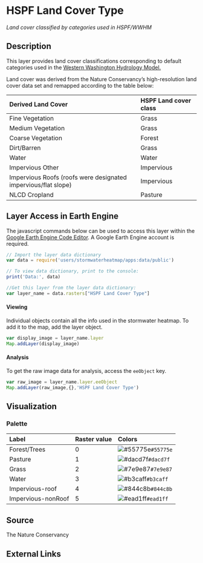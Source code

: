 HSPF Land Cover Type
================

*Land cover classified by categories used in HSPF/WWHM*

## Description

This layer provides land cover classifications corresponding to default
categories used in the [Western Washington Hydrology
Model.](https://ecology.wa.gov/Regulations-Permits/Guidance-technical-assistance/Stormwater-permittee-guidance-resources/Stormwater-manuals/Western-Washington-Hydrology-Model#latest)

Land cover was derived from the Nature Conservancy’s high-resolution
land cover data set and remapped according to the table below:

| Derived Land Cover                                             | HSPF Land cover class |
|:---------------------------------------------------------------|:----------------------|
| Fine Vegetation                                                | Grass                 |
| Medium Vegetation                                              | Grass                 |
| Coarse Vegetation                                              | Forest                |
| Dirt/Barren                                                    | Grass                 |
| Water                                                          | Water                 |
| Impervious Other                                               | Impervious            |
| Impervious Roofs (roofs were designated impervious/flat slope) | Impervious            |
| NLCD Cropland                                                  | Pasture               |

## Layer Access in Earth Engine

The javascript commands below can be used to access this layer within
the [Google Earth Engine Code
Editor](https://developers.google.com/earth-engine/guides/playground). A
Google Earth Engine account is required.

``` javascript
// Import the layer data dictionary
var data = require('users/stormwaterheatmap/apps:data/public')

// To view data dictionary, print to the console:
print('Data:', data)

//Get this layer from the layer data dictionary: 
var layer_name = data.rasters["HSPF Land Cover Type"]
```

#### Viewing

Individual objects contain all the info used in the stormwater heatmap.
To add it to the map, add the layer object.

``` javascript
var display_image = layer_name.layer
Map.addLayer(display_image)
```

#### Analysis

To get the raw image data for analysis, access the `eeObject` key.

``` javascript
var raw_image = layer_name.layer.eeObject
Map.addLayer(raw_image,{},'HSPF Land Cover Type')
```

## Visualization

### Palette

| Label              | Raster value | Colors                                                                    |
|:-------------------|:-------------|:--------------------------------------------------------------------------|
| Forest/Trees       | 0            | ![\#55775e](https://via.placeholder.com/15/55775e/000000?text=+)`#55775e` |
| Pasture            | 1            | ![\#dacd7f](https://via.placeholder.com/15/dacd7f/000000?text=+)`#dacd7f` |
| Grass              | 2            | ![\#7e9e87](https://via.placeholder.com/15/7e9e87/000000?text=+)`#7e9e87` |
| Water              | 3            | ![\#b3caff](https://via.placeholder.com/15/b3caff/000000?text=+)`#b3caff` |
| Impervious-roof    | 4            | ![\#844c8b](https://via.placeholder.com/15/844c8b/000000?text=+)`#844c8b` |
| Impervious-nonRoof | 5            | ![\#ead1ff](https://via.placeholder.com/15/ead1ff/000000?text=+)`#ead1ff` |

## Source

The Nature Conservancy

## External Links
